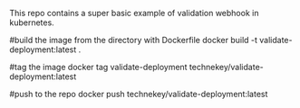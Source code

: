 This repo contains a super basic example of validation webhook in kubernetes.

#build the image from the directory with Dockerfile
docker build -t validate-deployment:latest .

#tag the image
docker tag validate-deployment technekey/validate-deployment:latest

#push to the repo
docker push technekey/validate-deployment:latest

